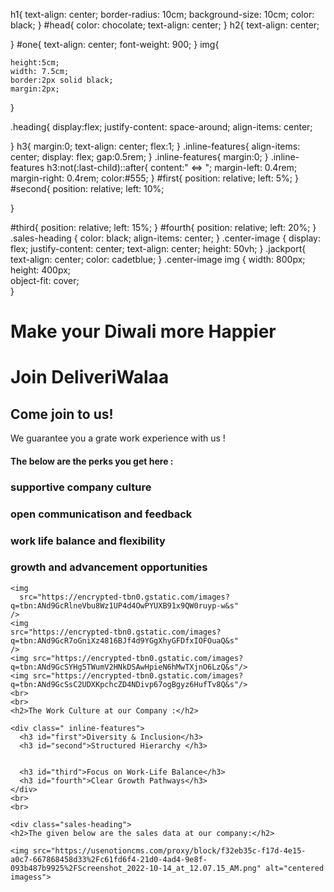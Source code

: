 
h1{
    text-align: center;
    border-radius: 10cm;
    background-size: 10cm;
    color: black;
}
#head{
    color: chocolate;
    text-align: center;
}
h2{
    text-align: center;
    
}
#one{
    text-align: center;
    font-weight: 900;
}
img{
    
    height:5cm;
    width: 7.5cm;
    border:2px solid black;
    margin:2px;
}

.heading{
    display:flex;
    justify-content: space-around;
    align-items: center;
     
}
h3{
    margin:0;
    text-align: center;
    flex:1;
}
.inline-features{
   align-items: center;
   display: flex;
   gap:0.5rem;
}
.inline-features{
    margin:0;
}
.inline-features h3:not(:last-child)::after{
    content:" <=> ";
    margin-left: 0.4rem;
    margin-right: 0.4rem;
    color:#555;
}
#first{
    position: relative;
  left: 5%; 
}
#second{
    position: relative;
  left: 10%; 
   
}

#third{
    position: relative;
  left: 15%; 
}
#fourth{
    position: relative;
  left: 20%; 
}
.sales-heading {
    color: black;
    align-items: center;
  }
.center-image {
    display: flex;
    justify-content: center;
    text-align: center;
    height: 50vh;
  }
  .jackport{
    text-align: center;
    color: cadetblue;
  }
  .center-image img {
    width: 800px;  
    height: 400px;  
    object-fit: cover;  
  }

  <!DOCTYPE html>
<html lang="en">
  <head>
    <meta charset="UTF-8" />
    <meta name="viewport" content="width=device-width, initial-scale=1.0" />
    <title>Document</title>
    <link rel="stylesheet" href="Task1.css" />
  </head>
  <body>
    <h1>Make your Diwali more Happier</h1>
    <h1 id="head">Join DeliveriWalaa</h1>
    <h2>Come join to us!</h2>
    <p id="one">We guarantee you a grate work experience with us !</p>
    <div class="jackport">
    <h4>The below are the perks you get here :</h4>
  </div>
    <div class="heading">
            <h3>supportive company culture</h3>
            <h3>open communicatison and feedback</h3>
            <h3>work life balance and flexibility</h3>
            <h3>growth and advancement opportunities</h3>
    </div>

    <img
      src="https://encrypted-tbn0.gstatic.com/images?q=tbn:ANd9GcRlneVbu8Wz1UP4d4OwPYUXB91x9QW0ruyp-w&s"
    />
    <img 
    src="https://encrypted-tbn0.gstatic.com/images?q=tbn:ANd9GcR7oGniXz4816BJf4d9YGgXhyGFDfxIOFOuaQ&s"
    />
    <img src="https://encrypted-tbn0.gstatic.com/images?q=tbn:ANd9GcSYHg5TWumV2HNkDSAwHpieN6hMwTXjnO6LzQ&s"/>
    <img src="https://encrypted-tbn0.gstatic.com/images?q=tbn:ANd9GcSsC2UDXKpchcZD4NDivp67ogBgyz6HufTv8Q&s"/>
    <br>
    <br>
    <h2>The Work Culture at our Company :</h2>
    
    <div class=" inline-features"> 
      <h3 id="first">Diversity & Inclusion</h3>
      <h3 id="second">Structured Hierarchy </h3>
      
      
      <h3 id="third">Focus on Work-Life Balance</h3>
      <h3 id="fourth">Clear Growth Pathways</h3>
    </div>
    <br>
    <br>
    
    <div class="sales-heading">
    <h2>The given below are the sales data at our company:</h2>
  </div>
    <div class ="center-image">
      
    <img src="https://usenotioncms.com/proxy/block/f32eb35c-f17d-4e15-a0c7-667868458d33%2Fc61fd6f4-21d0-4ad4-9e8f-093b487b9925%2FScreenshot_2022-10-14_at_12.07.15_AM.png" alt="centered imagess">
  </div>
  </body>
</html>
